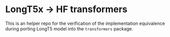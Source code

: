 # LongT5x -> HF transformers

This is an helper repo for the verification of the implementation equivalence during porting LongT5 model into the `transformers` package.
